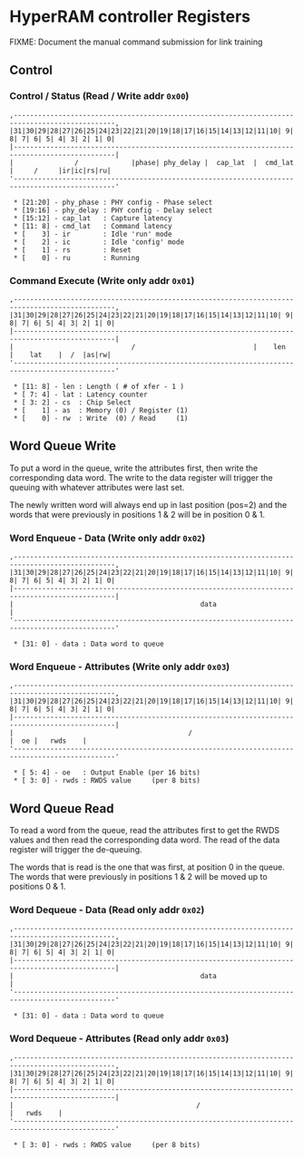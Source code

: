 HyperRAM controller Registers
=============================


FIXME: Document the manual command submission for link training


Control
-------

### Control / Status (Read / Write addr `0x00`)

```text
,-----------------------------------------------------------------------------------------------,
|31|30|29|28|27|26|25|24|23|22|21|20|19|18|17|16|15|14|13|12|11|10| 9| 8| 7| 6| 5| 4| 3| 2| 1| 0|
|-----------------------------------------------------------------------------------------------|
|               /             |phase| phy_delay |  cap_lat  |  cmd_lat  |     /     |ir|ic|rs|ru|
'-----------------------------------------------------------------------------------------------'

 * [21:20] - phy_phase : PHY config - Phase select
 * [19:16] - phy_delay : PHY config - Delay select
 * [15:12] - cap_lat   : Capture latency
 * [11: 8] - cmd_lat   : Command latency
 * [    3] - ir        : Idle 'run' mode
 * [    2] - ic        : Idle 'config' mode
 * [    1] - rs        : Reset
 * [    0] - ru        : Running
```


### Command Execute (Write only addr `0x01`)

```text
,-----------------------------------------------------------------------------------------------,
|31|30|29|28|27|26|25|24|23|22|21|20|19|18|17|16|15|14|13|12|11|10| 9| 8| 7| 6| 5| 4| 3| 2| 1| 0|
|-----------------------------------------------------------------------------------------------|
|                             /                             |    len    |    lat    |  /  |as|rw|
'-----------------------------------------------------------------------------------------------'

 * [11: 8] - len : Length ( # of xfer - 1 )
 * [ 7: 4] - lat : Latency counter
 * [ 3: 2] - cs  : Chip Select
 * [    1] - as  : Memory (0) / Register (1)
 * [    0] - rw  : Write  (0) / Read     (1)
```


Word Queue Write
----------------

To put a word in the queue, write the attributes first, then write the
corresponding data word. The write to the data register will trigger the
queuing with whatever attributes were last set.

The newly written word will always end up in last position (pos=2) and the
words that were previously in positions 1 & 2 will be in position 0 & 1.


### Word Enqueue - Data (Write only addr `0x02`)

```text
,-----------------------------------------------------------------------------------------------,
|31|30|29|28|27|26|25|24|23|22|21|20|19|18|17|16|15|14|13|12|11|10| 9| 8| 7| 6| 5| 4| 3| 2| 1| 0|
|-----------------------------------------------------------------------------------------------|
|                                              data                                             |
'-----------------------------------------------------------------------------------------------'

 * [31: 0] - data : Data word to queue
```


### Word Enqueue - Attributes (Write only addr `0x03`)

```text
,-----------------------------------------------------------------------------------------------,
|31|30|29|28|27|26|25|24|23|22|21|20|19|18|17|16|15|14|13|12|11|10| 9| 8| 7| 6| 5| 4| 3| 2| 1| 0|
|-----------------------------------------------------------------------------------------------|
|                                           /                                 |  oe |   rwds    |
'-----------------------------------------------------------------------------------------------'

 * [ 5: 4] - oe   : Output Enable (per 16 bits)
 * [ 3: 0] - rwds : RWDS value     (per 8 bits)
```


Word Queue Read
---------------

To read a word from the queue, read the attributes first to get the RWDS
values and then read the corresponding data word. The read of the data
register will trigger the de-queuing.

The words that is read is the one that was first, at position 0 in the queue.
The words that were previously in positions 1 & 2 will be moved up to
positions 0 & 1.


### Word Dequeue - Data (Read only addr `0x02`)

```text
,-----------------------------------------------------------------------------------------------,
|31|30|29|28|27|26|25|24|23|22|21|20|19|18|17|16|15|14|13|12|11|10| 9| 8| 7| 6| 5| 4| 3| 2| 1| 0|
|-----------------------------------------------------------------------------------------------|
|                                              data                                             |
'-----------------------------------------------------------------------------------------------'

 * [31: 0] - data : Data word to queue
```


### Word Dequeue - Attributes (Read only addr `0x03`)

```text
,-----------------------------------------------------------------------------------------------,
|31|30|29|28|27|26|25|24|23|22|21|20|19|18|17|16|15|14|13|12|11|10| 9| 8| 7| 6| 5| 4| 3| 2| 1| 0|
|-----------------------------------------------------------------------------------------------|
|                                             /                                     |   rwds    |
'-----------------------------------------------------------------------------------------------'

 * [ 3: 0] - rwds : RWDS value     (per 8 bits)
```
